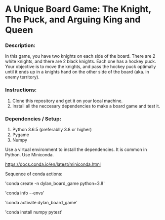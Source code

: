 # A Unique Board Game: The Knight, The Puck, and Arguing King and Queen 

### Description:

In this game, you have two knights on each side of the board. There are 2 white knights, and there are 2 black knights. Each one has a hockey puck. Your objective is to move the knights, and pass the hockey puck optimally until it ends up in a knights hand on the other side of the board (aka. in enemy territory).

### Instructions:

1. Clone this repository and get it on your local machine.
2. Install all the neccesary dependencies to make a board game and test it. 

### Dependencies / Setup:

1. Python 3.6.5 (preferablly 3.8 or higher)
2. Pygame 
3. Numpy 

Use a virtual environment to install the dependencies. It is common in Python. Use Miniconda.

https://docs.conda.io/en/latest/miniconda.html

Sequence of conda actions: 

'conda create -n dylan_board_game python=3.8'

'conda info --envs'

'conda activate dylan_board_game'

'conda install numpy pytest'

